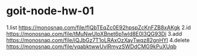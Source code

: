# goit-node-hw-01

1.list
https://monosnap.com/file/fIQbTEqZc0E92hpspZcKnFZB8xAKgk
2.id
https://monosnap.com/file/tMuNwUlpXBnet6p1wld8E0l3QG93Di
3.add
https://monosnap.com/file/iQJbGz7T1oLRAxOzXayTwqz82gnHYl
4.delete
https://monosnap.com/file/yqabktwwUvlRmyzSWDdCMG9kPuXUqb
